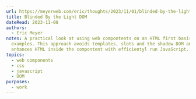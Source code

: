 ```yaml
---
url: https://meyerweb.com/eric/thoughts/2023/11/01/blinded-by-the-light-dom/
title: Blinded By the Light DOM
dateRead: 2023-11-08
authors:
  - Eric Meyer
notes: A practical look at using web compontents on an HTML first basis, with
  examples. This approach avoids templates, slots and the shadow DOM and instead
  enhances HTML inside the compontent with efficientyl run JavaScript.
topics:
  - web components
  - css
  - javascript
  - DOM
purposes:
  - work
---
```

